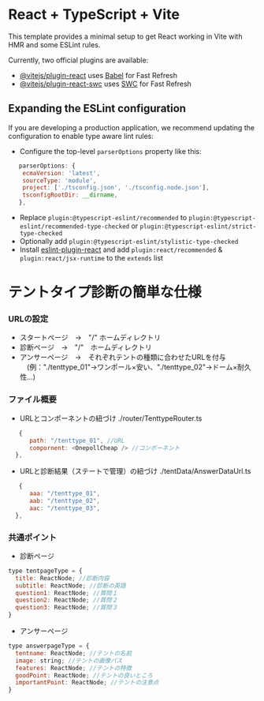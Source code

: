 # React + TypeScript + Vite

This template provides a minimal setup to get React working in Vite with HMR and some ESLint rules.

Currently, two official plugins are available:

- [@vitejs/plugin-react](https://github.com/vitejs/vite-plugin-react/blob/main/packages/plugin-react/README.md) uses [Babel](https://babeljs.io/) for Fast Refresh
- [@vitejs/plugin-react-swc](https://github.com/vitejs/vite-plugin-react-swc) uses [SWC](https://swc.rs/) for Fast Refresh

## Expanding the ESLint configuration

If you are developing a production application, we recommend updating the configuration to enable type aware lint rules:

- Configure the top-level `parserOptions` property like this:

```js
   parserOptions: {
    ecmaVersion: 'latest',
    sourceType: 'module',
    project: ['./tsconfig.json', './tsconfig.node.json'],
    tsconfigRootDir: __dirname,
   },
```

- Replace `plugin:@typescript-eslint/recommended` to `plugin:@typescript-eslint/recommended-type-checked` or `plugin:@typescript-eslint/strict-type-checked`
- Optionally add `plugin:@typescript-eslint/stylistic-type-checked`
- Install [eslint-plugin-react](https://github.com/jsx-eslint/eslint-plugin-react) and add `plugin:react/recommended` & `plugin:react/jsx-runtime` to the `extends` list

# テントタイプ診断の簡単な仕様

### URLの設定
- スタートページ　→　"/" ホームディレクトリ
- 診断ページ　→　"/"　ホームディレクトリ
- アンサーページ　→　それぞれテントの種類に合わせたURLを付与  
　(例："./tenttype_01"→ワンポール×安い、"./tenttype_02"→ドーム×耐久性...)

### ファイル概要
- URLとコンポーネントの紐づけ
./router/TenttypeRouter.ts

```js
   {
      path: "/tenttype_01", //URL
      compornent: <OnepollCheap /> //コンポーネント
  },
```

- URLと診断結果（ステートで管理）の紐づけ
./tentData/AnswerDataUrl.ts

```js
   {
      aaa: "/tenttype_01",
      aab: "/tenttype_02",
      aac: "/tenttype_03",
  },
```

### 共通ポイント
- 診断ページ

```js
type tentpageType = {
  title: ReactNode; //診断内容
  subtitle: ReactNode; //診断の英語
  question1: ReactNode; //質問１
  question2: ReactNode; //質問２
  question3: ReactNode; //質問３
}
```

- アンサーページ

```js
type answerpageType = {
  tentname: ReactNode; //テントの名前
  image: string; //テントの画像パス
  features: ReactNode; //テントの特徴
  goodPoint: ReactNode; //テントの良いところ
  importantPoint: ReactNode; //テントの注意点
}
   
```
